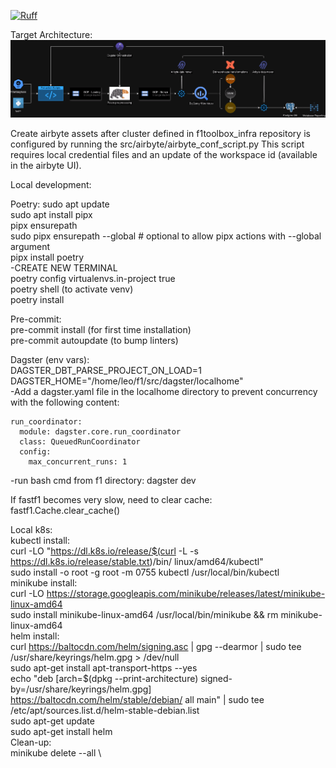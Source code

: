 [![Ruff](https://img.shields.io/endpoint?url=https://raw.githubusercontent.com/astral-sh/ruff/main/assets/badge/v2.json)](https://github.com/astral-sh/ruff)

Target Architecture:
<img src="docs/f1toolbox_architecture.png">

Create airbyte assets after cluster defined in f1toolbox_infra repository is configured by running the src/airbyte/airbyte_conf_script.py
This script requires local credential files and an update of the workspace id (available in the airbyte UI).


Local development:

Poetry:
sudo apt update \
sudo apt install pipx \
pipx ensurepath \
sudo pipx ensurepath --global # optional to allow pipx actions with --global argument \
pipx install poetry \
-CREATE NEW TERMINAL \
poetry config virtualenvs.in-project true \
poetry shell (to activate venv) \
poetry install

Pre-commit: \
pre-commit install (for first time installation) \
pre-commit autoupdate (to bump linters)

Dagster (env vars): \
DAGSTER_DBT_PARSE_PROJECT_ON_LOAD=1 \
DAGSTER_HOME="/home/leo/f1/src/dagster/localhome" \
-Add a dagster.yaml file in the localhome directory to prevent concurrency with the following content:
```
run_coordinator:
  module: dagster.core.run_coordinator
  class: QueuedRunCoordinator
  config:
    max_concurrent_runs: 1
```
-run bash cmd from f1 directory: dagster dev

If fastf1 becomes very slow, need to clear cache: \
fastf1.Cache.clear_cache()

Local k8s: \
kubectl install: \
curl -LO "https://dl.k8s.io/release/$(curl -L -s https://dl.k8s.io/release/stable.txt)/bin/ linux/amd64/kubectl" \
sudo install -o root -g root -m 0755 kubectl /usr/local/bin/kubectl \
minikube install: \
curl -LO https://storage.googleapis.com/minikube/releases/latest/minikube-linux-amd64 \
sudo install minikube-linux-amd64 /usr/local/bin/minikube && rm minikube-linux-amd64 \
helm install: \
curl https://baltocdn.com/helm/signing.asc | gpg --dearmor | sudo tee /usr/share/keyrings/helm.gpg > /dev/null \
sudo apt-get install apt-transport-https --yes \
echo "deb [arch=$(dpkg --print-architecture) signed-by=/usr/share/keyrings/helm.gpg] https://baltocdn.com/helm/stable/debian/ all main" | sudo tee /etc/apt/sources.list.d/helm-stable-debian.list \
sudo apt-get update \
sudo apt-get install helm \
Clean-up: \
minikube delete --all \
